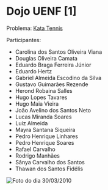 Dojo UENF [1]
=============

Problema: [Kata Tennis](http://www.codingdojo.org/cgi-bin/wiki.pl?KataTennis)

Participantes:

* Carolina dos Santos Oliveira Viana
* Douglas Oliveira Camata
* Eduardo Braga Ferreira Júnior
* Eduardo Hertz
* Gabriel Almeida Escodino da Silva
* Gustavo Guimarães Rezende
* Herond Robaina Salles
* Hugo Lopes Tavares
* Hugo Maia Vieira
* João Avelino dos Santos Neto
* Lucas Miranda Soares
* Luiz Almeida
* Mayra Santana Siqueira
* Pedro Henrique Linhares
* Pedro Henrique Soares
* Rafael Carvalho
* Rodrigo Manhães
* Sânya Carvalho dos Santos
* Thawan dos Santos Fidélis

![Foto do dia 30/03/2010](http://farm3.static.flickr.com/2720/4478232930_0b814bd643.jpg)

